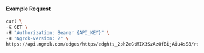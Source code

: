 <!-- Code generated for API Clients. DO NOT EDIT. -->

#### Example Request

```bash
curl \
-X GET \
-H "Authorization: Bearer {API_KEY}" \
-H "Ngrok-Version: 2" \
https://api.ngrok.com/edges/https/edghts_2phZeGtMIX3SzAzQfBijAiu4sS8/routes/edghtsrt_2phZeEIk6JZTJxNky2FrBEpjLLh/user_agent_filter
```
